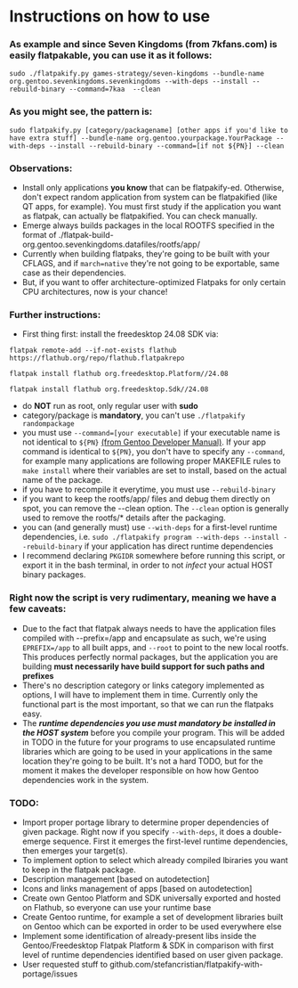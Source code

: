 # Instructions on how to use

### As example and since Seven Kingdoms (from 7kfans.com) is easily flatpakable, you can use it as it follows:

```sudo ./flatpakify.py games-strategy/seven-kingdoms --bundle-name org.gentoo.sevenkingdoms.sevenkingdoms --with-deps --install --rebuild-binary --command=7kaa  --clean```

### As you might see, the pattern is:

```sudo flatpakify.py [category/packagename] [other apps if you'd like to have extra stuff] --bundle-name org.gentoo.yourpackage.YourPackage --with-deps --install --rebuild-binary --command=[if not ${PN}] --clean```

### Observations:
- Install only applications __you know__ that can be flatpakify-ed. Otherwise, don't expect random application from system can be flatpakified (like QT apps, for example). You must first study if the application you want as flatpak, can actually be flatpakified. You can check manually.
- Emerge always builds packages in the local ROOTFS specified in the format of ./flatpak-build-org.gentoo.sevenkingdoms.datafiles/rootfs/app/
- Currently when building flatpaks, they're going to be built with your CFLAGS, and if ```march=native``` they're not going to be exportable, same case as their dependencies.
- But, if you want to offer architecture-optimized Flatpaks for only certain CPU architectures, now is your chance!

### Further instructions:
- First thing first: install the freedesktop 24.08 SDK via:

```flatpak remote-add --if-not-exists flathub https://flathub.org/repo/flathub.flatpakrepo```

```flatpak install flathub org.freedesktop.Platform//24.08```

```flatpak install flathub org.freedesktop.Sdk//24.08```

- do __NOT__ run as root, only regular user with __sudo__
- category/package is __mandatory__, you can't use ```./flatpakify randompackage```
- you must use ```--command=[your executable]``` if your executable name is not identical to ```${PN}``` [(from Gentoo Developer Manual)](https://devmanual.gentoo.org/ebuild-writing/variables/). If your app command is identical to ```${PN}```, you don't have to specify any ```--command```, for example many applications are following proper MAKEFILE rules to ```make install``` where their variables are set to install, based on the actual name of the package.
- if you have to recompile it everytime, you must use ```--rebuild-binary```
- if you want to keep the rootfs/app/ files and debug them directly on spot, you can remove the --clean option. The ```--clean``` option is generally used to remove the rootfs/* details after the packaging.
- you can (and generally must) use ```--with-deps``` for a first-level runtime dependencies, i.e. ```sudo ./flatpakify program --with-deps --install --rebuild-binary``` if your application has direct runtime dependencies
- I recommend declaring ```PKGIDR``` somewhere before running this script, or export it in the bash terminal, in order to not _infect_ your actual HOST binary packages.

### Right now the script is very rudimentary, meaning we have a few caveats:
- Due to the fact that flatpak always needs to have the application files compiled with --prefix=/app and encapsulate as such, we're using ```EPREFIX=/app``` to all built apps, and ```--root``` to point to the new local rootfs. This produces perfectly normal packages, but the application you are building __must necessarily have build support for such paths and prefixes__
- There's no description category or links category implemented as options, I will have to implement them in time. Currently only the functional part is the most important, so that we can run the flatpaks easy.
- The ___runtime dependencies you use must mandatory be installed in the HOST system___ before you compile your program. This will be added in TODO in the future for your programs to use encapsulated runtime libraries which are going to be used in your applications in the same location they're going to be built. It's not a hard TODO, but for the moment it makes the developer responsible on how how Gentoo dependencies work in the system.

### TODO:
- Import proper portage library to determine proper dependencies of given package. Right now if you specify ```--with-deps```, it does a double-emerge sequence. First it emerges the first-level runtime dependencies, then emerges your target(s).
- To implement option to select which already compiled lbiraries you want to keep in the flatpak package.
- Description management [based on autodetection]
- Icons and links management of apps [based on autodetection]
- Create own Gentoo Platform and SDK universally exported and hosted on Flathub, so everyone can use your runtime base
- Create Gentoo runtime, for example a set of development libraries built on Gentoo which can be exported in order to be used everywhere else
- Implement some identification of already-present libs inside the Gentoo/Freedesktop Flatpak Platform & SDK in comparison with first level of runtime dependencies identified based on user given package.
- User requested stuff to github.com/stefancristian/flatpakify-with-portage/issues